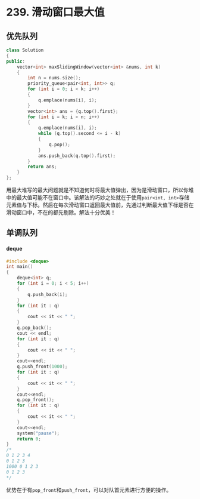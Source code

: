# 239. 滑动窗口最大值

## 优先队列

```c++
class Solution
{
public:
    vector<int> maxSlidingWindow(vector<int> &nums, int k)
    {
        int n = nums.size();
        priority_queue<pair<int, int>> q;
        for (int i = 0; i < k; i++)
        {
            q.emplace(nums[i], i);
        }
        vector<int> ans = {q.top().first};
        for (int i = k; i < n; i++)
        {
            q.emplace(nums[i], i);
            while (q.top().second <= i - k)
            {
                q.pop();
            }
            ans.push_back(q.top().first);
        }
        return ans;
    }
};
```

用最大堆写的最大问题就是不知道何时将最大值弹出，因为是滑动窗口，所以你堆中的最大值可能不在窗口中。该解法的巧妙之处就在于使用`pair<int, int>`存储元素值与下标。然后在每次滑动窗口返回最大值前，先通过判断最大值下标是否在滑动窗口中，不在的都先剔除。解法十分优美！

## 单调队列

#### deque

```c++
#include <deque>
int main()
{
    deque<int> q;
    for (int i = 0; i < 5; i++)
    {
        q.push_back(i);
    }
    for (int it : q)
    {
        cout << it << " ";
    }
    q.pop_back();
    cout << endl;
    for (int it : q)
    {
        cout << it << " ";
    }
    cout<<endl;
    q.push_front(1000);
    for (int it : q)
    {
        cout << it << " ";
    }
    cout<<endl;
    q.pop_front();
    for (int it : q)
    {
        cout << it << " ";
    }
    cout<<endl;
    system("pause");
    return 0;
}
/* 
0 1 2 3 4
0 1 2 3
1000 0 1 2 3
0 1 2 3 
*/
```

优势在于有`pop_front`和`push_front`，可以对队首元素进行方便的操作。


